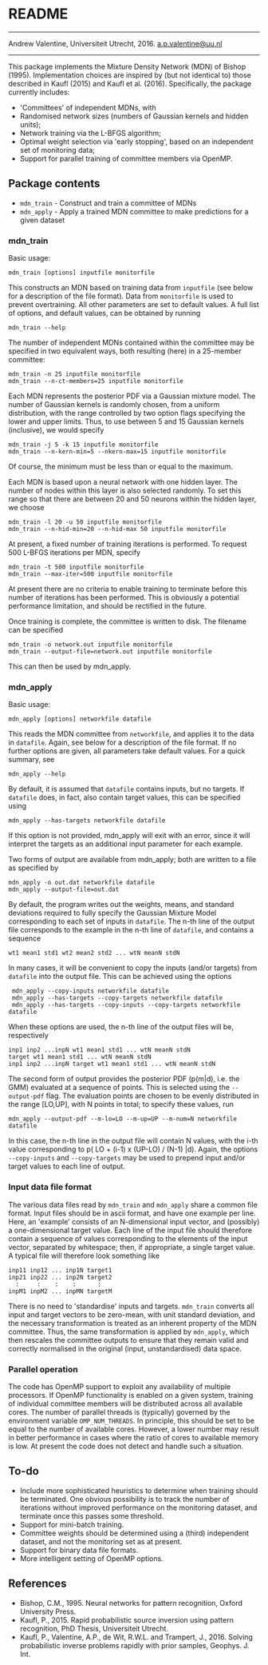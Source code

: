 # README #
***
Andrew Valentine, Universiteit Utrecht, 2016.
a.p.valentine@uu.nl
***

This package implements the Mixture Density Network (MDN) of Bishop (1995). Implementation choices are inspired by (but not identical to) those described in Kaufl (2015) and Kaufl et al. (2016). Specifically, the package currently includes:

* 'Committees' of independent MDNs, with
* Randomised network sizes (numbers of Gaussian kernels and hidden units);
* Network training via the L-BFGS algorithm;
* Optimal weight selection via 'early stopping', based on an independent set of monitoring data;
* Support for parallel training of committee members via OpenMP.

## Package contents ##

* `mdn_train` - Construct and train a committee of MDNs
* `mdn_apply` - Apply a trained MDN committee to make predictions for a given dataset

### mdn_train ###

Basic usage:

    mdn_train [options] inputfile monitorfile

This constructs an MDN based on training data from `inputfile` (see below for a description of the file format). Data from `monitorfile` is used to prevent overtraining. All other parameters are set to default values. A full list of options, and default values, can be obtained by running

    mdn_train --help

The number of independent MDNs contained within the committee may be specified in two equivalent ways, both resulting (here) in a 25-member committee:

    mdn_train -n 25 inputfile monitorfile
    mdn_train --n-ct-members=25 inputfile monitorfile

Each MDN represents the posterior PDF via a Gaussian mixture model. The number of Gaussian kernels is randomly chosen, from a uniform distribution, with the range controlled by two option flags specifying the lower and upper limits. Thus, to use between 5 and 15 Gaussian kernels (inclusive), we would specify

    mdn_train -j 5 -k 15 inputfile monitorfile
    mdn_train --n-kern-min=5 --nkern-max=15 inputfile monitorfile

Of course, the minimum must be less than or equal to the maximum.

Each MDN is based upon a neural network with one hidden layer. The number of nodes within this layer is also selected randomly. To set this range so that there are between 20 and 50 neurons within the hidden layer, we choose

    mdn_train -l 20 -u 50 inputfile monitorfile
    mdn_train --n-hid-min=20 --n-hid-max 50 inputfile monitorfile

At present, a fixed number of training iterations is performed. To request 500 L-BFGS iterations per MDN, specify

    mdn_train -t 500 inputfile monitorfile
    mdn_train --max-iter=500 inputfile monitorfile

At present there are no criteria to enable training to terminate before this number of iterations has been performed. This is obviously a potential performance limitation, and should be rectified in the future.

Once training is complete, the committee is written to disk. The filename can be specified

    mdn_train -o network.out inputfile monitorfile
    mdn_train --output-file=network.out inputfile monitorfile

This can then be used by mdn_apply.

### mdn_apply ###

Basic usage:

    mdn_apply [options] networkfile datafile

This reads the MDN committee from `networkfile`, and applies it to the data in `datafile`. Again, see below for a description of the file format. If no further options are given, all parameters take default values. For a quick summary, see

    mdn_apply --help

By default, it is assumed that `datafile` contains inputs, but no targets. If `datafile` does, in fact, also contain target values, this can be specified using

    mdn_apply --has-targets networkfile datafile

If this option is not provided, mdn_apply will exit with an error, since it will interpret the targets as an additional input parameter for each example.

Two forms of output are available from mdn_apply; both are written to a file as specified by

    mdn_apply -o out.dat networkfile datafile
    mdn_apply --output-file=out.dat

By default, the program writes out the weights, means, and standard deviations required to fully specify the Gaussian Mixture Model corresponding to each set of inputs in `datafile`. The n-th line of the output file corresponds to the example in the n-th line of `datafile`, and contains a sequence

    wt1 mean1 std1 wt2 mean2 std2 ... wtN meanN stdN

 In many cases, it will be convenient to copy the inputs (and/or targets) from `datafile` into the output file. This can be achieved using the options

     mdn_apply --copy-inputs networkfile datafile
     mdn_apply --has-targets --copy-targets networkfile datafile
     mdn_apply --has-targets --copy-inputs --copy-targets networkfile datafile

When these options are used, the n-th line of the output files will be, respectively

    inp1 inp2 ...inpN wt1 mean1 std1 ... wtN meanN stdN
    target wt1 mean1 std1 ... wtN meanN stdN
    inp1 inp2 ...inpN target wt1 mean1 std1 ... wtN meanN stdN

The second form of output provides the posterior PDF (p(m|d), i.e. the GMM) evaluated at a sequence of points. This is selected using the `--output-pdf` flag. The evaluation points are chosen to be evenly distributed in the range [LO,UP], with N points in total; to specify these values, run

    mdn_apply --output-pdf --m-lo=LO --m-up=UP --m-num=N networkfile datafile

In this case, the n-th line in the output file will contain N values, with the i-th value corresponding to p( LO + (i-1) x (UP-LO) / (N-1) |d). Again, the options `--copy-inputs` and `--copy-targets` may be used to prepend input and/or target values to each line of output.

### Input data file format ###

The various data files read by `mdn_train` and `mdn_apply` share a common file format. Input files should be in ascii format, and have one example per line. Here, an 'example' consists of an N-dimensional input vector, and (possibly) a one-dimensional target value. Each line of the input file should therefore contain a sequence of values corresponding to the elements of the input vector, separated by whitespace; then, if appropriate, a single target value. A typical file will therefore look something like

    inp11 inp12 ... inp1N target1
    inp21 inp22 ... inp2N target2
      :     :    :    :      :   
    inpM1 inpM2 ... inpMN targetM

There is no need to 'standardise' inputs and targets. `mdn_train` converts all input and target vectors to be zero-mean, with unit standard deviation, and the necessary transformation is treated as an inherent property of the MDN committee. Thus, the same transformation is applied by `mdn_apply`, which then rescales the committee outputs to ensure that they remain valid and correctly normalised in the original (input, unstandardised) data space.

### Parallel operation ###

The code has OpenMP support to exploit any availability of multiple processors. If OpenMP functionality is enabled on a given system, training of individual committee members will be distributed across all available cores. The number of parallel threads is (typically) governed by the environment variable `OMP_NUM_THREADS`. In principle, this should be set to be equal to the number of available cores. However, a lower number may result in better performance in cases where the ratio of cores to available memory is low. At present the code does not detect and handle such a situation.


## To-do ##

* Include more sophisticated heuristics to determine when training should be terminated. One obvious possibility is to track the number of iterations without improved performance on the monitoring dataset, and terminate once this passes some threshold.
* Support for mini-batch training.
* Committee weights should be determined using a (third) independent dataset, and not the monitoring set as at present.
* Support for binary data file formats.
* More intelligent setting of OpenMP options.

## References ##

* Bishop, C.M., 1995. Neural networks for pattern recognition, Oxford University Press.
* Kaufl, P., 2015. Rapid probabilistic source inversion using pattern recognition, PhD Thesis, Universiteit Utrecht.
* Kaufl, P., Valentine, A.P., de Wit, R.W.L. and Trampert, J., 2016. Solving probabilistic inverse problems rapidly with prior samples, Geophys. J. Int.